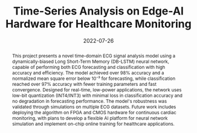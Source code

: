 ---
title: "Time-Series Analysis on Edge-AI Hardware for Healthcare Monitoring"
authors: "<b>Jinhai Hu</b>"
collection: publications
category: reports
permalink: /publication/2022-07-26_Time-Series_Analysis_on_Edge-AI_Hardware_for_Healthcare_Monitoring
excerpt:
date: 2022-07-26
venue: 'Progress Report for PhD Confirmation Exercise'
paperurl: 'http://HUJH511.github.io/files/2022-07-26_QE_Report.pdf'
citation:
abstract: "This project presents a novel time-domain ECG signal analysis model using a dynamically-biased Long Short-Term Memory (DB-LSTM) neural network, capable of performing both ECG forecasting and classification with high accuracy and efficiency. The model achieved over 98% accuracy and a normalized mean square error below 10⁻³ for forecasting, while classification reached over 97% accuracy with fewer training parameters and fast convergence. Designed for real-time, low-power applications, the network uses low-bit quantization (INT4/INT3) with minimal loss in classification accuracy and no degradation in forecasting performance. The model's robustness was validated through simulations on multiple ECG datasets. Future work includes deploying the algorithm on FPGA and CMOS hardware for continuous cardiac monitoring, with plans to develop a flexible AI platform for neural network simulation and implement on-chip online training for healthcare applications."
---